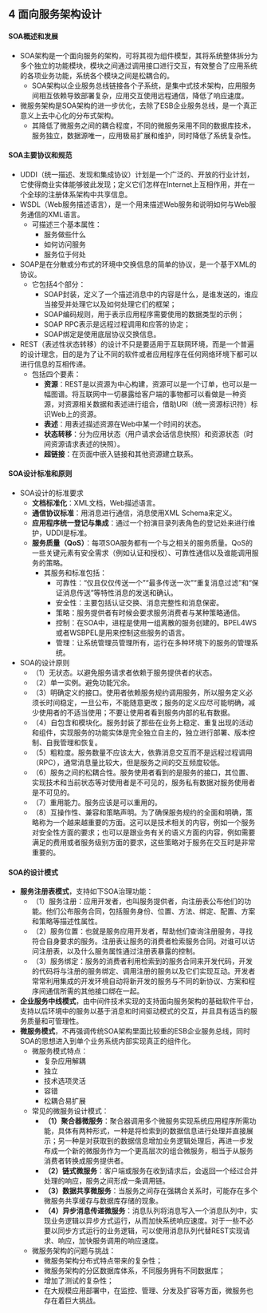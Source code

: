 ## 4 面向服务架构设计
#### SOA概述和发展
- SOA架构是一个面向服务的架构，可将其视为组件模型，其将系统整体拆分为多个独立的功能模块，模块之间通过调用接口进行交互，有效整合了应用系统的各项业务功能，系统各个模块之间是松耦合的。
	- SOA架构以企业服务总线链接各个子系统，是集中式技术架构，应用服务间相互依赖导致部署复杂，应用交互使用远程通信，降低了响应速度。
- 微服务架构是SOA架构的进一步优化，去除了ESB企业服务总线，是一个真正意义上去中心化的分布式架构。
	- 其降低了微服务之间的耦合程度，不同的微服务采用不同的数据库技术，服务独立，数据源唯一，应用极易扩展和维护，同时降低了系统复杂性。

#### SOA主要协议和规范
- UDDI（统一描述、发现和集成协议）计划是一个广泛的、开放的行业计划，它使得商业实体能够彼此发现；定义它们怎样在Internet上互相作用，并在一个全球的注册体系架构中共享信息。
- WSDL（Web服务描述语言），是一个用来描述Web服务和说明如何与Web服务通信的XML语言。
	- 可描述三个基本属性：
		- 服务做些什么
		- 如何访问服务
		- 服务位于何处
- SOAP是在分散或分布式的环境中交换信息的简单的协议，是一个基于XML的协议。
	- 它包括4个部分：
		- SOAP封装，定义了一个描述消息中的内容是什么，是谁发送的，谁应当接受并处理它以及如何处理它们的框架；
		- SOAP编码规则，用于表示应用程序需要使用的数据类型的示例；
		- SOAP RPC表示是远程过程调用和应答的协定；
		- SOAP绑定是使用底层协议交换信息。
- REST（表述性状态转移）的设计不只是要适用于互联网环境，而是一个普遍的设计理念，目的是为了让不同的软件或者应用程序在任何网络环境下都可以进行信息的互相传递。
	- 包括四个要素：
		- **资源**：REST是以资源为中心构建，资源可以是一个订单，也可以是一幅图谱。将互联网中一切暴露给客户端的事物都可以看做是一种资源，对资源相关数据和表述进行组合，借助URI（统一资源标识符）标识Web上的资源。
		- **表述**：用表述描述资源在Web中某一个时间的状态。
		- **状态转移**：分为应用状态（用户请求会话信息快照）和资源状态（时间资源请求表述的快照）。
		- **超链接**：在页面中嵌入链接和其他资源建立联系。

#### SOA设计标准和原则
- SOA设计的标准要求
	- **文档标准化**：XML文档，Web描述语言。
	- **通信协议标准**：用消息进行通信，消息使用XML Schema来定义。
	- **应用程序统一登记与集成**：通过一个扮演目录列表角色的登记处来进行维护，UDDI是标准。
	- **服务质量（QoS）**：每项SOA服务都有一个与之相关的服务质量。QoS的一些关键元素有安全需求（例如认证和授权）、可靠性通信以及谁能调用服务的策略。
		- 其服务和标准包括：
			- 可靠性：“仅且仅仅传送一个”“最多传送一次”“重复消息过滤”和“保证消息传送”等特性消息的发送和确认。
			- 安全性：主要包括认证交换、消息完整性和消息保密。
			- 策略：服务提供者有时候会要求服务消费者与某种策略通信。
			- 控制：在SOA中，进程是使用一组离散的服务创建的。BPEL4WS或者WSBPEL是用来控制这些服务的语言。
			- 管理：让系统管理员管理所有，运行在多种环境下的服务的管理系统。
- SOA的设计原则
	- （1）无状态。以避免服务请求者依赖于服务提供者的状态。
	- （2）单一实例。避免功能冗余。
	- （3）明确定义的接口。使用者依赖服务规约调用服务，所以服务定义必须长时间稳定，一旦公布，不能随意更改；服务的定义应尽可能明确，减少使用者的不适当使用；不要让使用者看到服务内部的私有数据。
	- （4）自包含和模块化。服务封装了那些在业务上稳定、重复出现的活动和组件，实现服务的功能实体是完全独立自主的，独立进行部署、版本控制、自我管理和恢复。
	- （5）粗粒度。服务数量不应该太大，依靠消息交互而不是远程过程调用（RPC），通常消息量比较大，但是服务之间的交互频度较低。
	- （6）服务之间的松耦合性。服务使用者看到的是服务的接口，其位置、实现技术和当前状态等对使用者是不可见的，服务私有数据对服务使用者是不可见的。
	- （7）重用能力。服务应该是可以重用的。
	- （8）互操作性、兼容和策略声明。为了确保服务规约的全面和明确，策略称为一个越来越重要的方面。这可以是技术相关的内容，例如一个服务对安全性方面的要求；也可以是跟业务有关的语义方面的内容，例如需要满足的费用或者服务级别方面的要求，这些策略对于服务在交互时是非常重要的。

#### SOA的设计模式
- **服务注册表模式**，支持如下SOA治理功能：
	- （1）服务注册：应用开发者，也叫服务提供者，向注册表公布他们的功能。他们公布服务合同，包括服务身份、位置、方法、绑定、配置、方案和策略等描述性属性。
	- （2）服务位置：也就是服务应用开发者，帮助他们查询注册服务，寻找符合自身要求的服务。注册表让服务的消费者检索服务合同。对谁可以访问注册表，以及什么服务属性通过注册表暴露的控制。
	- （3）服务绑定：服务的消费者利用检索到的服务合同来开发代码，开发的代码将与注册的服务绑定、调用注册的服务以及它们实现互动。开发者常常利用集成的开发环境自动将新开发的服务与不同的新协议、方案和程序间通信所需的其他接口绑在一起。
- **企业服务中线模式**，由中间件技术实现的支持面向服务架构的基础软件平台，支持以后环境中的服务以基于消息和时间驱动模式的交互，并且具有适当的服务质量和可管理性。
- **微服务模式**，不再强调传统SOA架构里面比较重的ESB企业服务总线，同时SOA的思想进入到单个业务系统内部实现真正的组件化。
	- 微服务模式特点：
		- 复杂应用解耦
		- 独立
		- 技术选项灵活
		- 容错
		- 松耦合易扩展
	- 常见的微服务设计模式：
		- **（1）聚合器微服务**：聚合器调用多个微服务实现系统应用程序所需功能，具体有两种形式，一种是将检索到的数据信息进行处理并直接展示；另一种是对获取到的数据信息增加业务逻辑处理后，再进一步发布成一个新的微服务作为一个更高层次的组合微服务，相当于从服务消费者转换成服务提供者。
		- **（2）链式微服务**：客户端或服务在收到请求后，会返回一个经过合并处理的响应，服务之间形成一条调用链。
		- **（3）数据共享微服务**：当服务之间存在强耦合关系时，可能存在多个微服务共享缓存与数据库存储的现象。
		- **（4）异步消息传递微服务**：消息队列将消息写入一个消息队列中，实现业务逻辑以异步方式运行，从而加快系统响应速度。对于一些不必要以同步方式运行的业务逻辑，可以使用消息队列代替REST实现请求、响应，加快服务调用的响应速度。
	- 微服务架构的问题与挑战：
		- 微服务架构分布式特点带来的复杂性；
		- 微服务架构的分区数据库体系，不同服务拥有不同数据库；
		- 增加了测试的复杂性；
		- 在大规模应用部署中，在监控、管理、分发及扩容等方面，微服务也存在着巨大挑战。

